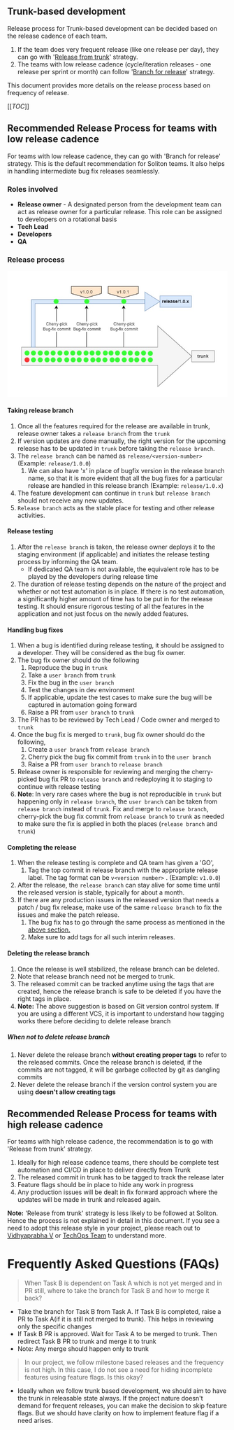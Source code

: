 ## Trunk-based development

Release process for Trunk-based development can be decided based on the release
cadence of each team.

1. If the team does very frequent release (like one release per day), they can
   go with
   '[Release from trunk](https://trunkbaseddevelopment.com/release-from-trunk/)'
   strategy.
2. The teams with low release cadence (cycle/iteration releases - one release
   per sprint or month) can follow
   '[Branch for release](https://trunkbaseddevelopment.com/branch-for-release/)'
   strategy.

This document provides more details on the release process based on frequency of
release.

[[_TOC_]]

## Recommended Release Process for teams with low release cadence

For teams with low release cadence, they can go with 'Branch for release'
strategy. This is the default recommendation for Soliton teams. It also helps in
handling intermediate bug fix releases seamlessly.

### Roles involved

- **Release owner** - A designated person from the development team can act as
  release owner for a particular release. This role can be assigned to
  developers on a rotational basis
- **Tech Lead**
- **Developers**
- **QA**

### Release process

![Release from branch](../img/tbd-release-from-branch.jpg)

#### Taking release branch

1. Once all the features required for the release are available in trunk,
   release owner takes a `release branch` from the `trunk`
2. If version updates are done manually, the right version for the upcoming
   release has to be updated in `trunk` before taking the `release branch`.
3. The `release branch` can be named as `release/<version-number>` (Example:
   `release/1.0.0`)
   1. We can also have 'x' in place of bugfix version in the release branch
      name, so that it is more evident that all the bug fixes for a particular
      release are handled in this release branch (Example: `release/1.0.x`)
4. The feature development can continue in `trunk` but `release branch` should
   not receive any new updates.
5. `Release branch` acts as the stable place for testing and other release
   activities.

#### Release testing

1. After the `release branch` is taken, the release owner deploys it to the
   staging environment (if applicable) and initiates the release testing process
   by informing the QA team.
   - If dedicated QA team is not available, the equivalent role has to be played
     by the developers during release time
2. The duration of release testing depends on the nature of the project and
   whether or not test automation is in place. If there is no test automation, a
   significantly higher amount of time has to be put in for the release testing.
   It should ensure rigorous testing of all the features in the application and
   not just focus on the newly added features.

#### Handling bug fixes

1. When a bug is identified during release testing, it should be assigned to a
   developer. They will be considered as the bug fix owner.
2. The bug fix owner should do the following
   1. Reproduce the bug in `trunk`
   2. Take a `user branch` from `trunk`
   3. Fix the bug in the `user branch`
   4. Test the changes in dev environment
   5. If applicable, update the test cases to make sure the bug will be captured
      in automation going forward
   6. Raise a PR from `user branch` to `trunk`
3. The PR has to be reviewed by Tech Lead / Code owner and merged to `trunk`
4. Once the bug fix is merged to `trunk`, bug fix owner should do the following,
   1. Create a `user branch` from `release branch`
   2. Cherry pick the bug fix commit from `trunk` in to the `user branch`
   3. Raise a PR from `user branch` to `release branch`
5. Release owner is responsible for reviewing and merging the cherry-picked bug
   fix PR to `release branch` and redeploying it to staging to continue with
   release testing
6. **Note**: In very rare cases where the bug is not reproducible in `trunk` but
   happening only in `release branch`, the `user branch` can be taken from
   `release branch` instead of `trunk`. Fix and merge to `release branch`,
   cherry-pick the bug fix commit from `release branch` to `trunk` as needed to
   make sure the fix is applied in both the places (`release branch` and
   `trunk`)

#### Completing the release

1. When the release testing is complete and QA team has given a 'GO',
   1. Tag the top commit in release branch with the appropriate release label.
      The tag format can be `v<version number>` . (Example: `v1.0.0`)
2. After the release, the `release branch` can stay alive for some time until
   the released version is stable, typically for about a month.
3. If there are any production issues in the released version that needs a patch
   / bug fix release, make use of the same `release branch` to fix the issues
   and make the patch release.
   1. The bug fix has to go through the same process as mentioned in the
      [above section.](#handling-bug-fixes)
   2. Make sure to add tags for all such interim releases.

#### Deleting the release branch

1. Once the release is well stabilized, the release branch can be deleted.
2. Note that release branch need not be merged to trunk.
3. The released commit can be tracked anytime using the tags that are created,
   hence the release branch is safe to be deleted if you have the right tags in
   place.
4. **Note:** The above suggestion is based on Git version control system. If you
   are using a different VCS, it is important to understand how tagging works
   there before deciding to delete release branch

##### **When not to delete release branch**

1. Never delete the release branch **without creating proper tags** to refer to
   the released commits. Once the release branch is deleted, if the commits are
   not tagged, it will be garbage collected by git as dangling commits
2. Never delete the release branch if the version control system you are using
   **doesn't allow creating tags**

## Recommended Release Process for teams with high release cadence

For teams with high release cadence, the recommendation is to go with 'Release
from trunk' strategy.

1. Ideally for high release cadence teams, there should be complete test
   automation and CI/CD in place to deliver directly from Trunk
2. The released commit in trunk has to be tagged to track the release later
3. Feature flags should be in place to hide any work in progress
4. Any production issues will be dealt in fix forward approach where the updates
   will be made in trunk and released again.

**Note:** 'Release from trunk' strategy is less likely to be followed at
Soliton. Hence the process is not explained in detail in this document. If you
see a need to adopt this release style in your project, please reach out to
[Vidhyaprabha V](mailto:vidhyaprabha.vasudevan@solitontech.com) or
[TechOps Team](mailto:techops@solitontech.com) to understand more.


# Frequently Asked Questions (FAQs)

> When Task B is dependent on Task A which is not yet merged and in PR still,
> where to take the branch for Task B and how to merge it back?

- Take the branch for Task B from Task A. If Task B is completed, raise a PR to
  Task A(if it is still not merged to trunk). This helps in reviewing only the
  specific changes
- If Task B PR is approved. Wait for Task A to be merged to trunk. Then redirect
  Task B PR to trunk and merge it to trunk
- Note: Any merge should happen only to trunk

> In our project, we follow milestone based releases and the frequency is not
> high. In this case, I do not see a need for hiding incomplete features using
> feature flags. Is this okay?

- Ideally when we follow trunk based development, we should aim to have the
  trunk in releasable state always. If the project nature doesn't demand for
  frequent releases, you can make the decision to skip feature flags. But we
  should have clarity on how to implement feature flag if a need arises.
